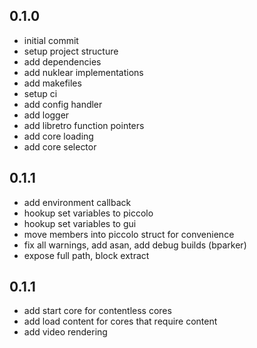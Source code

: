 ## 0.1.0
- initial commit
- setup project structure
- add dependencies
- add nuklear implementations
- add makefiles
- setup ci
- add config handler
- add logger
- add libretro function pointers
- add core loading
- add core selector

## 0.1.1
- add environment callback
- hookup set variables to piccolo
- hookup set variables to gui
- move members into piccolo struct for convenience
- fix all warnings, add asan, add debug builds (bparker)
- expose full path, block extract

## 0.1.1
- add start core for contentless cores
- add load content for cores that require content
- add video rendering

